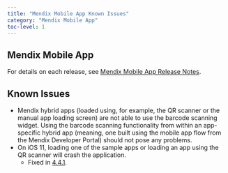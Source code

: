 ```yaml
---
title: "Mendix Mobile App Known Issues"
category: "Mendix Mobile App"
toc-level: 1
---
```


## Mendix Mobile App

For details on each release, see [Mendix Mobile App Release Notes](index).

## Known Issues

* Mendix hybrid apps (loaded using, for example, the QR scanner or the manual app loading screen) are not able to use the barcode scanning widget. Using the barcode scanning functionality from within an app-specific hybrid app (meaning, one built using the mobile app flow from the Mendix Developer Portal) should not pose any problems.
* On iOS 11, loading one of the sample apps or loading an app using the QR scanner will crash the application. 
    * Fixed in [4.4.1](index#RN).

